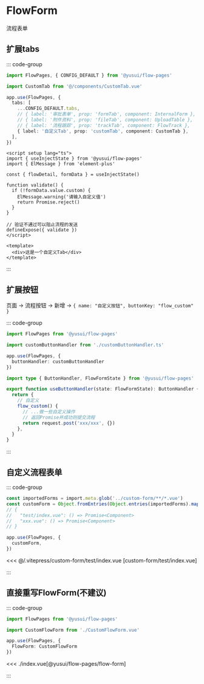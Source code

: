 # FlowForm

流程表单

## 扩展tabs

::: code-group

```ts [main.ts]
import FlowPages, { CONFIG_DEFAULT } from '@yusui/flow-pages'

import CustomTab from '@/components/CustomTab.vue'

app.use(FlowPages, {
  tabs: [
    ...CONFIG_DEFAULT.tabs,
    // { label: '审批表单', prop: 'formTab', component: InternalForm },
    // { label: '附件资料', prop: 'fileTab', component: UploadTable },
    // { label: '流程跟踪', prop: 'trackTab', component: FlowTrack },
    { label: '自定义Tab', prop: 'customTab', component: CustomTab },
  ],
})
```

```vue [CustomTab.vue]
<script setup lang="ts">
import { useInjectState } from '@yusui/flow-pages'
import { ElMessage } from 'element-plus'

const { flowDetail, formData } = useInjectState()

function validate() {
  if (!formData.value.custom) {
    ElMessage.warning('请输入自定义值')
    return Promise.reject()
  }
}

// 验证不通过可以阻止流程的发送
defineExpose({ validate })
</script>

<template>
  <div>这是一个自定义Tab</div>
</template>
```

:::

## 扩展按钮

页面 -> 流程按钮 -> 新增 -> `{ name: "自定义按钮", buttonKey: "flow_custom" }`

::: code-group

```ts [main.ts]
import FlowPages from '@yusui/flow-pages'

import customButtonHandler from './customButtonHandler.ts'

app.use(FlowPages, {
  buttonHandler: customButtonHandler
})
```

```ts [customButtonHandler.ts]
import type { ButtonHandler, FlowFormState } from '@yusui/flow-pages'

export function useButtonHandler(state: FlowFormState): ButtonHandler {
  return {
    // 自定义
    flow_custom() {
      // ...做一些自定义操作
      // 返回Promise并成功则提交流程
      return request.post('xxx/xxx', {})
    },
  }
}
```

:::

## 自定义流程表单

::: code-group

```ts [main.ts]
const importedForms = import.meta.glob('../custom-form/**/*.vue')
const customForm = Object.fromEntries(Object.entries(importedForms).map(([key, value]) => [key.replace('../custom-form/', ''), value]))
// {
//   "test/index.vue": () => Promise<Component>
//   "xxx.vue": () => Promise<Component>
// }

app.use(FlowPages, {
  customForm,
})
```
<<< @/.vitepress/custom-form/test/index.vue [custom-form/test/index.vue]

:::


## 直接重写FlowForm(不建议)

::: code-group

```ts [main.ts]
import FlowPages from '@yusui/flow-pages'

import CustomFlowForm from './CustomFlowForm.vue'

app.use(FlowPages, {
  FlowForm: CustomFlowForm
})
```

<<< ./index.vue[@yusui/flow-pages/flow-form]

:::
